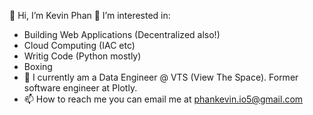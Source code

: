 
👋 Hi, I’m Kevin Phan
👀 I’m interested in:
- Building Web Applications (Decentralized also!)
- Cloud Computing (IAC etc)
- Writig Code (Python mostly)
- Boxing
- 🌱 I currently am a Data Engineer @ VTS (View The Space). Former software engineer at Plotly.
- 📫 How to reach me you can email me at phankevin.io5@gmail.com

